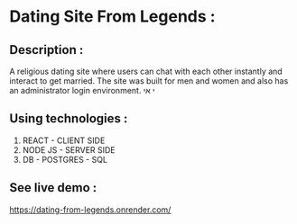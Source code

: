 # Dating Site From Legends :

## Description :

A religious dating site where users can chat with each other instantly and interact to get married.
The site was built for men and women and also has an administrator login environment.
י
אי

## Using technologies :

1. REACT - CLIENT SIDE
2. NODE JS - SERVER SIDE
3. DB - POSTGRES - SQL

## See live demo :
https://dating-from-legends.onrender.com/

